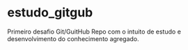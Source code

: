 # estudo_gitgub
Primeiro desafio Git/GuitHub
Repo  com o intuito de estudo e desenvolvimento do conhecimento agregado. 
